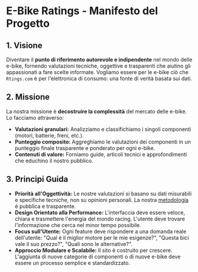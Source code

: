 # E-Bike Ratings - Manifesto del Progetto

## 1. Visione

Diventare il **punto di riferimento autorevole e indipendente** nel mondo delle e-bike, fornendo valutazioni tecniche, oggettive e trasparenti che aiutino gli appassionati a fare scelte informate. Vogliamo essere per le e-bike ciò che `Rtings.com` è per l'elettronica di consumo: una fonte di verità basata sui dati.

## 2. Missione

La nostra missione è **decostruire la complessità** del mercato delle e-bike. Lo facciamo attraverso:

* **Valutazioni granulari:** Analizziamo e classifichiamo i singoli componenti (motori, batterie, freni, etc.).
* **Punteggio composito:** Aggreghiamo le valutazioni dei componenti in un punteggio finale trasparente e ponderato per ogni e-bike.
* **Contenuti di valore:** Forniamo guide, articoli tecnici e approfondimenti che educhino il nostro pubblico.

## 3. Principi Guida

* **Priorità all'Oggettività:** Le nostre valutazioni si basano su dati misurabili e specifiche tecniche, non su opinioni personali. La nostra [metodologia](metodologia.html) è pubblica e trasparente.
* **Design Orientato alla Performance:** L'interfaccia deve essere veloce, chiara e trasmettere l'energia del mondo racing. L'utente deve trovare l'informazione che cerca nel minor tempo possibile.
* **Focus sull'Utente:** Ogni feature deve rispondere a una domanda reale dell'utente: "Qual è il miglior motore per le mie esigenze?", "Questa bici vale il suo prezzo?", "Quali sono le alternative?".
* **Approccio Modulare e Scalabile:** Il sito è costruito per crescere. L'aggiunta di nuove categorie di componenti o di nuove e-bike deve essere un processo semplice e standardizzato.
